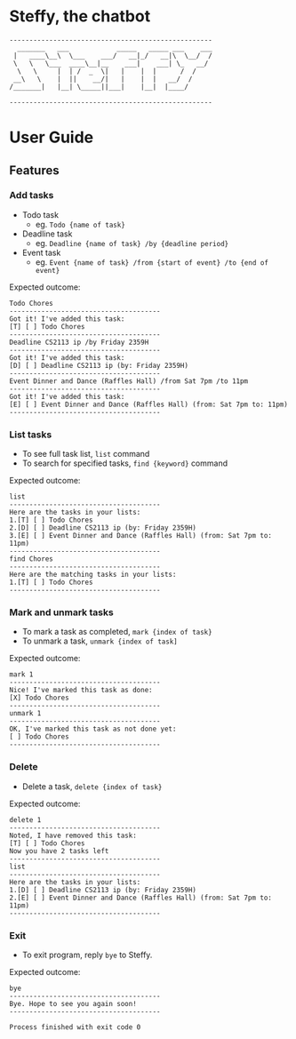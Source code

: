 # Steffy, the chatbot
````
---------------------------------------------------
  _______   ___            _____   _____ ___    ___
 |   ____\__\  \___    ___/   __|_/   __|\  \__/  /
 \   \   \___  ____\__|__    ___|    ___| \_   __/
  \   \     |  | /  _  \|   |    |  |      /  /
 __\   \    |  ||    __/|   |    |  |   __/  /
/_______|   |__| \_____||___|    |__|  |____/

---------------------------------------------------
````

# User Guide

## Features 

### Add tasks

- Todo task
  - eg. `Todo {name of task}`
- Deadline task
  - eg. `Deadline {name of task} /by {deadline period}`
- Event task
  - eg. `Event {name of task} /from {start of event} /to {end of event}`

Expected outcome:

```
Todo Chores
--------------------------------------
Got it! I've added this task:
[T] [ ] Todo Chores
--------------------------------------
Deadline CS2113 ip /by Friday 2359H
--------------------------------------
Got it! I've added this task:
[D] [ ] Deadline CS2113 ip (by: Friday 2359H)
--------------------------------------
Event Dinner and Dance (Raffles Hall) /from Sat 7pm /to 11pm
--------------------------------------
Got it! I've added this task:
[E] [ ] Event Dinner and Dance (Raffles Hall) (from: Sat 7pm to: 11pm)
--------------------------------------
```

### List tasks

- To see full task list, `list` command
- To search for specified tasks, `find {keyword}` command

Expected outcome:

```
list
--------------------------------------
Here are the tasks in your lists:
1.[T] [ ] Todo Chores
2.[D] [ ] Deadline CS2113 ip (by: Friday 2359H)
3.[E] [ ] Event Dinner and Dance (Raffles Hall) (from: Sat 7pm to: 11pm)
--------------------------------------
find Chores
--------------------------------------
Here are the matching tasks in your lists:
1.[T] [ ] Todo Chores
--------------------------------------
```

### Mark and unmark tasks

- To mark a task as completed, `mark {index of task}`
- To unmark a task, `unmark {index of task]`

Expected outcome:

```
mark 1
--------------------------------------
Nice! I've marked this task as done:
[X] Todo Chores
--------------------------------------
unmark 1
--------------------------------------
OK, I've marked this task as not done yet:
[ ] Todo Chores
--------------------------------------
```

### Delete

- Delete a task, `delete {index of task}`

Expected outcome:

```
delete 1
--------------------------------------
Noted, I have removed this task:
[T] [ ] Todo Chores
Now you have 2 tasks left
--------------------------------------
list
--------------------------------------
Here are the tasks in your lists:
1.[D] [ ] Deadline CS2113 ip (by: Friday 2359H)
2.[E] [ ] Event Dinner and Dance (Raffles Hall) (from: Sat 7pm to: 11pm)
--------------------------------------
```

### Exit

- To exit program, reply `bye` to Steffy.

Expected outcome:

```
bye
--------------------------------------
Bye. Hope to see you again soon!
--------------------------------------

Process finished with exit code 0
```
